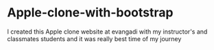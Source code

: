 # Apple-clone-with-bootstrap
I created this Apple clone website at evangadi with my instructor's and classmates students and it was really best time of my journey

